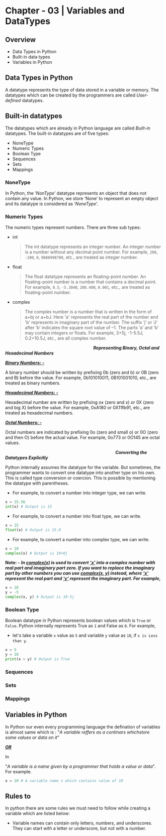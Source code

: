 # Chapter - 03 | Variables and DataTypes
## Overview

- Data Types in Python 
- Built-in data types
- Variables in Python

## Data Types in Python 

A datatype represents the type of data stored in a variable or memory. The datatypes which can be created by the programmers are called *User-defined* datatypes. 

## Built-in datatypes 

The datatypes which are already in Python language are called *Built-in* datatypes. The built-in datatypes are of five types:

- NoneType 
- Numeric Types
- Boolean Type
- Sequences 
- Sets 
- Mappings

### NoneType 

In Python, the ‘*NonType*’ datatype represents an object that does not contain any value. In Python, we store ‘None’ to represent an empty object and its datatype is considered as ‘*NoneType*’. 

### Numeric Types 

The numeric types represent numbers. There are three sub types: 

- int

    > The int datatype represents an integer number. An integer number is a number without any decimal point number. For example, `200`, `-200`, `0`, `9888998700`, etc., are treated as integer number.

- float

  > The float datatype represents an floating-point number. An floating-point number is a number that contains a decimal point. For example, `0.5`, `-5.3040`, `200.400`, `0.001`, etc., are treated as floating-point number.

- complex 
    > The complex number is a number that is written in the form of a+bj or a+bJ. Here 'a' represents the real part of the number and 'b' represents in imaginary part of the number. The suffix ‘j’ or ‘J’ after ‘b’ indicates the square root value of –1. The parts ‘a’ and ‘b’ may contain integers or floats. For example, 3+5j, -1-5.5J, 0.2+10.5J, etc., are all complex number.

&nbsp;&nbsp;&nbsp;&nbsp;&nbsp;&nbsp;&nbsp;&nbsp;&nbsp;&nbsp;&nbsp;&nbsp;&nbsp;&nbsp;&nbsp;&nbsp;&nbsp;&nbsp;&nbsp;&nbsp;&nbsp;&nbsp;&nbsp;&nbsp;&nbsp;&nbsp;&nbsp;&nbsp;&nbsp;&nbsp;&nbsp;&nbsp;&nbsp;&nbsp;&nbsp;&nbsp;&nbsp;&nbsp;&nbsp;&nbsp;&nbsp;&nbsp;&nbsp;&nbsp;&nbsp;&nbsp;&nbsp;&nbsp;&nbsp;&nbsp;&nbsp;&nbsp;&nbsp;&nbsp;&nbsp;&nbsp;&nbsp;&nbsp;&nbsp;&nbsp;&nbsp;&nbsp;&nbsp;&nbsp;&nbsp;&nbsp;&nbsp;&nbsp;&nbsp;&nbsp;&nbsp;&nbsp;***Representing Binary, Octal and Hexadecimal Numbers***

<ins>***Binary Numbers: -***</ins>

A binary number should be written by prefixing 0b (zero and b) or 0B (zero and B) before the value. For example, 0b101010011, 0B101001010, etc., are treated as binary numbers. 

<ins>***Hexadecimal Numbers: -***</ins>

Hexadecimal number are written by prefixing ox (zero and x) or 0X (zero and big X) before the value. For example, 0xA180 or 0X11fb91, etc., are treated as hexadecimal numbers. 

<ins>***Octal Numbers: -***</ins>

Octal numbers are indicated by prefixing 0o (zero and small o) or 0O (zero and then O) before the actual value. For example, 0o773 or 0O145 are octal values. 

&nbsp;&nbsp;&nbsp;&nbsp;&nbsp;&nbsp;&nbsp;&nbsp;&nbsp;&nbsp;&nbsp;&nbsp;&nbsp;&nbsp;&nbsp;&nbsp;&nbsp;&nbsp;&nbsp;&nbsp;&nbsp;&nbsp;&nbsp;&nbsp;&nbsp;&nbsp;&nbsp;&nbsp;&nbsp;&nbsp;&nbsp;&nbsp;&nbsp;&nbsp;&nbsp;&nbsp;&nbsp;&nbsp;&nbsp;&nbsp;&nbsp;&nbsp;&nbsp;&nbsp;&nbsp;&nbsp;&nbsp;&nbsp;&nbsp;&nbsp;&nbsp;&nbsp;&nbsp;&nbsp;&nbsp;&nbsp;&nbsp;&nbsp;&nbsp;&nbsp;&nbsp;&nbsp;&nbsp;&nbsp;&nbsp;&nbsp;&nbsp;&nbsp;&nbsp;&nbsp;&nbsp;&nbsp;&nbsp;&nbsp;&nbsp;&nbsp;&nbsp;&nbsp;&nbsp;&nbsp;&nbsp;&nbsp;&nbsp;&nbsp;&nbsp;&nbsp;&nbsp;&nbsp;&nbsp;&nbsp;***Converting the Datatypes Explicitly***

Python internally assumes the datatype for the variable. But sometimes, the programmer wants to convert one datatype into another type on his own. This is called type conversion or coercion. This is possible by mentioning the datatype with parentheses.

- For example, to convert a number into integer type, we can write.

```python
x = 15.56
int(x) # Output is 15
```

- For example, to convert a number into float type, we can write.

```python
x = 15
float(x) # Output is 15.0
```

- For example, to convert a number into complex type, we can write.

```python
x = 10
complex(x) # Output is 10+0j
```

**Note: -** ***In <ins>complex(x)</ins> is used to convert <ins>‘x’</ins> into a complex number with real part
and imaginary part zero. If you want to replace the imaginary part by other
numbers you can use <ins>complex(x, y)</ins> instead, where <ins>‘x’</ins> represent the real part and <ins>‘y’</ins>
represent the imaginary part. For example,***

```python
x = 10
y = -5
complex(x, y) # Output is 10-5j
```
### Boolean Type
Boolean datatype in Python represents boolean values which is `True` or `False`.
Python internally represents True as `1` and False as `0`. For example,
- let's take a variable `x` value as `5` and variable `y` value as `10`, if `x is Less than y`.

```python
x = 5
y = 10
print(x > y) # Output is True
```

### Sequences 

### Sets 

### Mappings 

## Variables in Python

In Python our even every programming language the defination of variables is almost same which is : "*A variable reffers as a continars whichstore some values or data on it*"

<ins>***OR***</ins>

In 

"*A variable is a name given by a programmer that holds a value or data*". For example.

```python
x = 10 # A variable name x which contains value of 10
```

## Rules to 

In python there are some rules we must need to follow while creating a variable which are listed below:

- Variable names can contain only letters, numbers, and underscores. They can start with a letter or underscore, but not with a number.